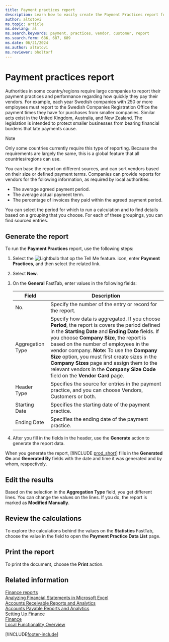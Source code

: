 ```yaml
---
title: Payment practices report
description: Learn how to easily create the Payment Practices report for vendors and customers. 
author: altotovi
ms.topic: article
ms.devlang: al
ms.search.keywords: payment, practices, vendor, customer, report
ms.search.form: 686, 687, 689 
ms.date: 06/21/2024
ms.author: altotovi
ms.reviewer: bholtorf
--- 
```


# Payment practices report  

Authorities in some country/regions require large companies to report their payment practices and performance regarding how quickly they pay their vendors. For example, each year Swedish companies with 250 or more employees must report to the Swedish Companies Registration Office the payment times they have for purchases from smaller companies. Similar acts exist in the United Kingdom, Australia, and New Zealand. The legislation is intended to protect smaller businesses from bearing financial burdens that late payments cause.

> [!NOTE]
> Only some countries currently require this type of reporting. Because the requirements are largely the same, this is a global feature that all countries/regions can use.  

You can base the report on different sources, and can sort vendors based on their size or defined payment terms. Companies can provide reports for vendors for the following information, as required by local authorities:  

- The average agreed payment period.  
- The average actual payment term.
- The percentage of invoices they paid within the agreed payment period.

You can select the period for which to run a calculation and to find details based on a grouping that you choose. For each of these groupings, you can find sourced entries.

## Generate the report

To run the **Payment Practices** report, use the following steps:

1. Select the ![Lightbulb that op the Tell Me feature.](media/ui-search/search_small.png "Tell me what you want to do") icon, enter **Payment Practices**, and then select the related link. 
2. Select **New**.
3. On the **General** FastTab, enter values in the following fields:

   | Field | Description |
   |---------|-----------------------------------|
   | No. | Specify the number of the entry or record for the report. |
   | Aggregation Type | Specify how data is aggregated. If you choose **Period**, the report is covers the period defined in the **Starting Date** and **Ending Date** fields. If you choose **Company Size**, the report is based on the number of employees in the vendor company. **Note:** To use the **Company Size** option, you must first create sizes in the **Company Sizes** page and assign them to the relevant vendors in the **Company Size Code** field on the **Vendor Card** page.  |
   | Header Type | Specifies the source for entries in the payment practice, and you can choose Vendors, Customers or both. |
   | Starting Date | Specifies the starting date of the payment practice. |
   | Ending Date | Specifies the ending date of the payment practice. |

4. After you fill in the fields in the header, use the **Generate** action to generate the report data.

When you generate the report, [!INCLUDE [prod_short](includes/prod_short.md)] fills in the **Generated On** and **Generated By** fields with the date and time it was generated and by whom, respectively.

## Edit the results

Based on the selection in the **Aggregation Type** field, you get different lines. You can change the values on the lines. If you do, the report is marked as **Modified Manually**.

## Review the calculations

To explore the calculations behind the values on the **Statistics** FastTab, choose the value in the field to open the **Payment Practice Data List** page.

## Print the report

To print the document, choose the **Print** action.

## Related information

[Finance reports](finance-reports.md)  
[Analyzing Financial Statements in Microsoft Excel](finance-analyze-excel.md)  
[Accounts Receivable Reports and Analytics](receivables-reports.md)  
[Accounts Payable Reports and Analytics](payables-reports.md)  
[Setting Up Finance](finance-setup-finance.md)  
[Finance](finance.md)  
[Local Functionality Overview](about-localization.md)  

[!INCLUDE[footer-include](includes/footer-banner.md)]
